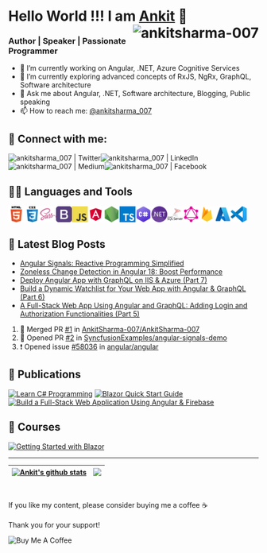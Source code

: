 # Hello World !!! I am [Ankit][website] 👋 <img align="right" src="https://komarev.com/ghpvc/?username=ankitsharma-007" alt="ankitsharma-007" />

### Author | Speaker | Passionate Programmer

- 🔭 I’m currently working on Angular, .NET, Azure Cognitive Services
- 🌱 I’m currently exploring advanced concepts of RxJS, NgRx, GraphQL, Software architecture
- 💬 Ask me about Angular, .NET, Software architecture, Blogging, Public speaking
- 📫 How to reach me: [@ankitsharma_007][twitter]

## 🤝 Connect with me:

[<img align="left" alt="ankitsharma_007 | Twitter" src="https://img.shields.io/badge/Twitter-1DA1F2?style=for-the-badge&logo=twitter&logoColor=white" />][twitter]
[<img align="left" alt="ankitsharma_007 | LinkedIn" src="https://img.shields.io/badge/LinkedIn-0077B5?style=for-the-badge&logo=linkedin&logoColor=white" />][linkedin]
[<img align="left" alt="ankitsharma_007 | Medium" src="https://img.shields.io/badge/Medium-12100E?style=for-the-badge&logo=medium&logoColor=white" />][medium]
[<img align="left" alt="ankitsharma_007 | Facebook" src="https://img.shields.io/badge/Facebook-1877F2?style=for-the-badge&logo=facebook&logoColor=white" />][facebook]

<br />
<br />

## 👨‍💻 Languages and Tools

<img align="left" alt="HTML5" height="32" width="32" src="https://raw.githubusercontent.com/github/explore/80688e429a7d4ef2fca1e82350fe8e3517d3494d/topics/html/html.png" />
<img align="left" alt="CSS3" height="32" width="32" src="https://raw.githubusercontent.com/github/explore/80688e429a7d4ef2fca1e82350fe8e3517d3494d/topics/css/css.png" />
<img align="left" alt="Sass" height="32" width="32" src="https://raw.githubusercontent.com/github/explore/80688e429a7d4ef2fca1e82350fe8e3517d3494d/topics/sass/sass.png" />
<img align="left" alt="Bootstrap" height="32" width="32" src="https://raw.githubusercontent.com/github/explore/80688e429a7d4ef2fca1e82350fe8e3517d3494d/topics/bootstrap/bootstrap.png" />
<img align="left" alt="JS"height="32" width="32" src="https://raw.githubusercontent.com/github/explore/80688e429a7d4ef2fca1e82350fe8e3517d3494d/topics/javascript/javascript.png" />
<img align="left" alt="Angular"height="32" width="32" src="https://raw.githubusercontent.com/github/explore/c700f6f5bb68a850405eef411cf878162ff34b59/topics/angular/angular.png" />
<img align="left" alt="NodeJS"height="32" width="32" src="https://raw.githubusercontent.com/github/explore/80688e429a7d4ef2fca1e82350fe8e3517d3494d/topics/nodejs/nodejs.png" />
<img align="left" alt="Typescript"height="32" width="32" src="https://raw.githubusercontent.com/github/explore/80688e429a7d4ef2fca1e82350fe8e3517d3494d/topics/typescript/typescript.png" />
<img align="left" alt="csharp"height="32" width="32" src="https://raw.githubusercontent.com/github/explore/31ea1181d4a76262931a39ca68e0203774a69b60/topics/csharp/csharp.png" />
<img align="left" alt="dotnet"height="32" width="32" src="https://raw.githubusercontent.com/github/explore/a92591a79a4ce31660058d7ccc66c79266931f61/topics/dotnet/dotnet.png" />
<img align="left" alt="sqlserver"height="32" width="32" src="https://raw.githubusercontent.com/github/explore/96943574ba0c0340ba6ea1e6f768e9abe43e34e1/topics/sql-server/sql-server.png" />
<img align="left" alt="graphQL"height="32" width="32" src="https://raw.githubusercontent.com/github/explore/e65ef46ef3e7bc457c93622f6a89fe8d3fd131d5/topics/graphql/graphql.png" />
<img align="left" alt="Firebase"height="32" width="32" src="https://raw.githubusercontent.com/github/explore/80688e429a7d4ef2fca1e82350fe8e3517d3494d/topics/firebase/firebase.png" />
<img align="left" alt="Azure"height="32" width="32" src="https://raw.githubusercontent.com/github/explore/80688e429a7d4ef2fca1e82350fe8e3517d3494d/topics/azure/azure.png" />
<img align="left" alt="VS Code"height="32" width="32" src="https://raw.githubusercontent.com/github/explore/80688e429a7d4ef2fca1e82350fe8e3517d3494d/topics/visual-studio-code/visual-studio-code.png" />

<br />
<br />

## 📝 Latest Blog Posts

<!-- BLOG-POST-LIST:START -->
- [Angular Signals: Reactive Programming Simplified](https://www.syncfusion.com/blogs/post/angular-signals-reactive-programming)
- [Zoneless Change Detection in Angular 18: Boost Performance](https://www.syncfusion.com/blogs/post/zoneless-change-detection-angular-18)
- [Deploy Angular App with GraphQL on IIS &amp; Azure &lpar;Part 7&rpar;](https://www.syncfusion.com/blogs/post/deploy-graphql-angular-on-iss-azure-7)
- [Build a Dynamic Watchlist for Your Web App with Angular &amp; GraphQL &lpar;Part 6&rpar;](https://www.syncfusion.com/blogs/post/build-dynamic-watchlist-angular-graphql)
- [A Full-Stack Web App Using Angular and GraphQL: Adding Login and Authorization Functionalities &lpar;Part 5&rpar;](https://www.syncfusion.com/blogs/post/full-stack-app-angular-graphql-5)
<!-- BLOG-POST-LIST:END -->

<!--START_SECTION:activity-->
1. 🎉 Merged PR [#1](https://github.com/AnkitSharma-007/AnkitSharma-007/pull/1) in [AnkitSharma-007/AnkitSharma-007](https://github.com/AnkitSharma-007/AnkitSharma-007)
2. 💪 Opened PR [#2](https://github.com/SyncfusionExamples/angular-signals-demo/pull/2) in [SyncfusionExamples/angular-signals-demo](https://github.com/SyncfusionExamples/angular-signals-demo)
3. ❗ Opened issue [#58036](https://github.com/angular/angular/issues/58036) in [angular/angular](https://github.com/angular/angular)
<!--END_SECTION:activity-->

## 📕 Publications  

[![Learn C# Programming][c# book cover]][c# book]
[![Blazor Quick Start Guide][blazor book cover]][blazor book]
[![Build a Full-Stack Web Application Using Angular & Firebase][angular book cover]][angular book]


## :movie_camera: Courses  

[![Getting Started with Blazor][Blazor course cover]][Blazor course]

---

| <a href="https://github.com/AnkitSharma-007/AnkitSharma-007"><img align="center" src="https://github-readme-stats.vercel.app/api?username=AnkitSharma-007&show_icons=true&include_all_commits=true&theme=buefy&hide_border=true" alt="Ankit's github stats" /></a> | <a href="https://github.com/AnkitSharma-007/AnkitSharma-007"><img align="center" src="https://github-readme-stats.vercel.app/api/top-langs/?username=AnkitSharma-007&layout=compact&theme=buefy&hide_border=true" /></a> |
| ------------- | ------------- |

<br />

If you like my content, please consider buying me a coffee :coffee:
<br />
<br />
Thank you for your support! 

[<img align="left" alt="Buy Me A Coffee" height="40" width="160" src="https://img.shields.io/badge/Buy_Me_A_Coffee-FFDD00?style=for-the-badge&logo=buy-me-a-coffee&logoColor=black" />][buy me a coffee]


[website]: https://ankitsharmablogs.com/
[facebook]: https://www.facebook.com/Ankit.Sharma.0709
[twitter]: https://x.com/ankitsharma_007
[linkedin]: https://www.linkedin.com/in/ankitsharma-007/
[medium]: https://medium.com/@ankitsharmablog
[c# book cover]: https://i0.wp.com/ankitsharmablogs.com/wp-content/uploads/2024/04/CProgrammingBookCover.jpeg?w=200&h=250
[c# book]: https://amzn.to/3c2r5MO
[blazor book cover]: https://i0.wp.com/ankitsharmablogs.com/wp-content/uploads/2024/04/BlazorBookCover.jpeg?w=200&h=250
[blazor book]: https://amzn.to/2OToEji
[angular book cover]: https://i2.wp.com/ankitsharmablogs.com/wp-content/uploads/2020/04/BUILD-A-FULL-STACK-WEB-APPLICATION-USING-ANGULAR-AND-FIREBASE_Book-Cover.jpg
[angular book]: https://www.c-sharpcorner.com/ebooks/build-a-full-stack-web-application-using-angular-and-firebase
[Blazor course cover]: https://i0.wp.com/ankitsharmablogs.com/wp-content/uploads/2021/08/CodeRed-Ankit-Sharma-Banner.jpg
[Blazor course]: https://codered.eccouncil.org/course/getting-started-with-blazor
[buy me a coffee]: https://www.buymeacoffee.com/ankitsharma

